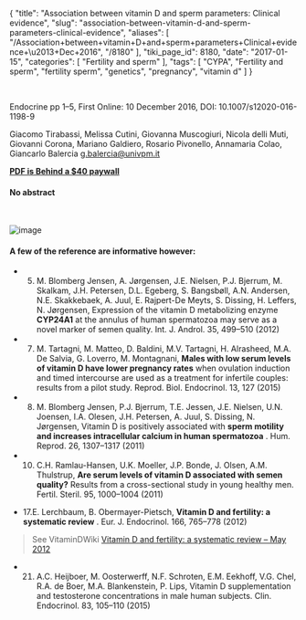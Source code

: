 {
    "title": "Association between vitamin D and sperm parameters: Clinical evidence",
    "slug": "association-between-vitamin-d-and-sperm-parameters-clinical-evidence",
    "aliases": [
        "/Association+between+vitamin+D+and+sperm+parameters+Clinical+evidence+\u2013+Dec+2016",
        "/8180"
    ],
    "tiki_page_id": 8180,
    "date": "2017-01-15",
    "categories": [
        "Fertility and sperm"
    ],
    "tags": [
        "CYPA",
        "Fertility and sperm",
        "fertility sperm",
        "genetics",
        "pregnancy",
        "vitamin d"
    ]
}


&nbsp;

Endocrine pp 1–5, First Online: 10 December 2016, DOI: 10.1007/s12020-016-1198-9

Giacomo Tirabassi, Melissa Cutini, Giovanna Muscogiuri, Nicola delli Muti, Giovanni Corona, Mariano Galdiero, Rosario Pivonello, Annamaria Colao, Giancarlo Balercia g.balercia@univpm.it

 **[PDF is Behind a $40 paywall](http://link.springer.com/article/10.1007%2Fs12020-016-1198-9)** 

#### No abstract

&nbsp;

<img src="https://d1bk1kqxc0sym.cloudfront.net/attachments/jpeg/sperm-parameters.jpg" alt="image">

#### A few of the reference are informative however:

* 5. M. Blomberg Jensen, A. Jørgensen, J.E. Nielsen, P.J. Bjerrum, M. Skalkam, J.H. Petersen, D.L. Egeberg, S. Bangsbøll, A.N. Andersen, N.E. Skakkebaek, A. Juul, E. Rajpert-De Meyts, S. Dissing, H. Leffers, N. Jørgensen, Expression of the vitamin D metabolizing enzyme  **CYP24A1**  at the annulus of human spermatozoa may serve as a novel marker of semen quality. Int. J. Androl. 35, 499–510 (2012)

* 7. M. Tartagni, M. Matteo, D. Baldini, M.V. Tartagni, H. Alrasheed, M.A. De Salvia, G. Loverro, M. Montagnani,  **Males with low serum levels of vitamin D have lower pregnancy rates** when ovulation induction and timed intercourse are used as a treatment for infertile couples: results from a pilot study. Reprod. Biol. Endocrinol. 13, 127 (2015)

* 8. M. Blomberg Jensen, P.J. Bjerrum, T.E. Jessen, J.E. Nielsen, U.N. Joensen, I.A. Olesen, J.H. Petersen, A. Juul, S. Dissing, N. Jørgensen, Vitamin D is positively associated with  **sperm motility and increases intracellular calcium in human spermatozoa** . Hum. Reprod. 26, 1307–1317 (2011)

* 10. C.H. Ramlau-Hansen, U.K. Moeller, J.P. Bonde, J. Olsen, A.M. Thulstrup,  **Are serum levels of vitamin D associated with semen quality?**  Results from a cross-sectional study in young healthy men. Fertil. Steril. 95, 1000–1004 (2011)

* 17.E. Lerchbaum, B. Obermayer-Pietsch,  **Vitamin D and fertility: a systematic review** . Eur. J. Endocrinol. 166, 765–778 (2012)

> See VitaminDWiki [Vitamin D and fertility: a systematic review – May 2012](/posts/vitamin-d-and-fertility-a-systematic-review)

* 21. A.C. Heijboer, M. Oosterwerff, N.F. Schroten, E.M. Eekhoff, V.G. Chel, R.A. de Boer, M.A. Blankenstein, P. Lips, Vitamin D supplementation and testosterone concentrations in male human subjects. Clin. Endocrinol. 83, 105–110 (2015)